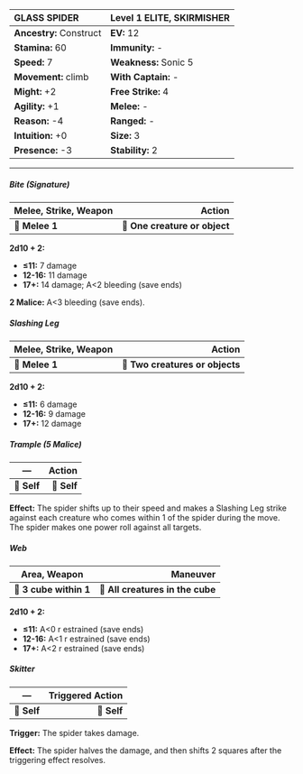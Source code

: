 | **GLASS SPIDER**                         | Level 1 ELITE, SKIRMISHER                |
|:-----------------------------------------|:-----------------------------------------|
| **Ancestry:** Construct                  | **EV:** 12                               |
| **Stamina:** 60                          | **Immunity:** -                          |
| **Speed:** 7                             | **Weakness:** Sonic 5                    |
| **Movement:** climb                      | **With Captain:** -                      |
| **Might:** +2                            | **Free Strike:** 4                       |
| **Agility:** +1                          | **Melee:** -                             |
| **Reason:** -4                           | **Ranged:** -                            |
| **Intuition:** +0                        | **Size:** 3                              |
| **Presence:** -3                         | **Stability:** 2                         |

---

##### Bite (Signature)

| **Melee, Strike, Weapon** |                    **Action** |
| ------------------------- | -----------------------------:|
| **📏 Melee 1**            | **🎯 One creature or object** |

**2d10 + 2:**

- **≤11:** 7 damage
- **12-16:** 11 damage
- **17+:** 14 damage; A<2 bleeding (save ends)

**2 Malice:** A<3 bleeding (save ends).

##### Slashing Leg

| **Melee, Strike, Weapon** |                      **Action** |
| ------------------------- | -------------------------------:|
| **📏 Melee 1**            | **🎯 Two creatures or objects** |

**2d10 + 2:**

- **≤11:** 6 damage
- **12-16:** 9 damage
- **17+:** 12 damage

##### Trample (5 Malice)

| **—**       |  **Action** |
| ----------- | -----------:|
| **📏 Self** | **🎯 Self** |

**Effect:** The spider shifts up to their speed and makes a Slashing Leg strike against each creature who comes within 1 of the spider during the move. The spider makes one power roll against all targets.

##### Web

| **Area, Weapon**       |                     **Maneuver** |
| ---------------------- | --------------------------------:|
| **📏 3 cube within 1** | **🎯 All creatures in the cube** |

**2d10 + 2:**

- **≤11:** A<0 r estrained (save ends)
- **12-16:** A<1 r estrained (save ends)
- **17+:** A<2 r estrained (save ends)

##### Skitter

| **—**       | **Triggered Action** |
| ----------- | --------------------:|
| **📏 Self** |          **🎯 Self** |

**Trigger:** The spider takes damage.

**Effect:** The spider halves the damage, and then shifts 2 squares after the triggering effect resolves.
